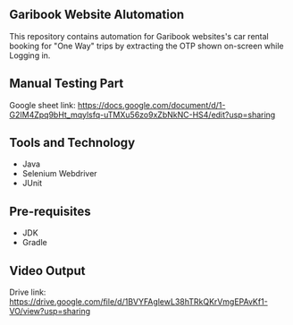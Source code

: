 ## Garibook Website Alutomation
 This repository contains automation for Garibook websites's car rental booking for "One Way" trips by extracting the OTP shown on-screen while Logging in.

 ## Manual Testing Part
 Google sheet link: https://docs.google.com/document/d/1-G2IM4Zpq9bHt_mqylsfq-uTMXu56zo9xZbNkNC-HS4/edit?usp=sharing

 ## Tools and Technology
- Java
- Selenium Webdriver
- JUnit

## Pre-requisites
 - JDK
- Gradle

 ## Video Output
 Drive link: https://drive.google.com/file/d/1BVYFAglewL38hTRkQKrVmgEPAvKf1-VO/view?usp=sharing
